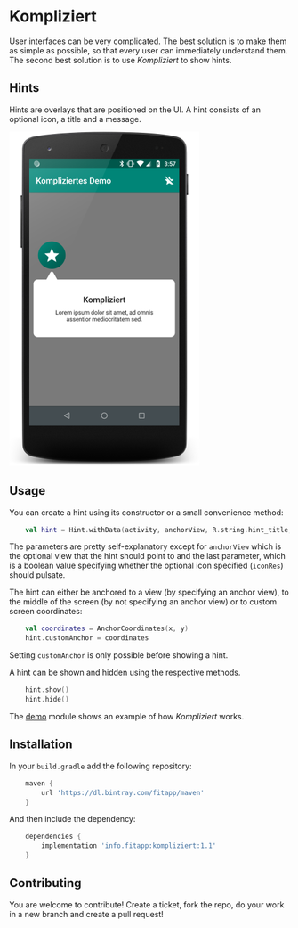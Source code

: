 # Kompliziert

User interfaces can be very complicated. The best solution is to make them as simple as possible, so that every user
can immediately understand them. The second best solution is to use *Kompliziert* to show hints.

## Hints
Hints are overlays that are positioned on the UI. A hint consists of an optional icon, a title and a message.

![Screenshot](wiki/screenshot.png "Screenshot")

## Usage
You can create a hint using its constructor or a small convenience method:

```kotlin
    val hint = Hint.withData(activity, anchorView, R.string.hint_title, R.string.hint_message, iconRes, true)
```

The parameters are pretty self-explanatory except for `anchorView` which is the optional view that the hint should point 
to and the last parameter, which is a boolean value specifying whether the optional icon specified (`iconRes`) should
pulsate.

The hint can either be anchored to a view (by specifying an anchor view), to the middle of the screen (by not 
specifying an anchor view) or to custom screen coordinates:

```kotlin
    val coordinates = AnchorCoordinates(x, y)
    hint.customAnchor = coordinates
```

Setting `customAnchor` is only possible before showing a hint.

A hint can be shown and hidden using the respective methods.

```kotlin
    hint.show()
    hint.hide()
```

The [demo](demo) module shows an example of how *Kompliziert* works.

## Installation

In your `build.gradle` add the following repository:

```groovy
    maven { 
        url 'https://dl.bintray.com/fitapp/maven' 
    }
```
And then include the dependency:

```groovy
    dependencies {
        implementation 'info.fitapp:kompliziert:1.1'
    }
```

## Contributing

You are welcome to contribute! Create a ticket, fork the repo, do your work in a new branch and create a pull request!
